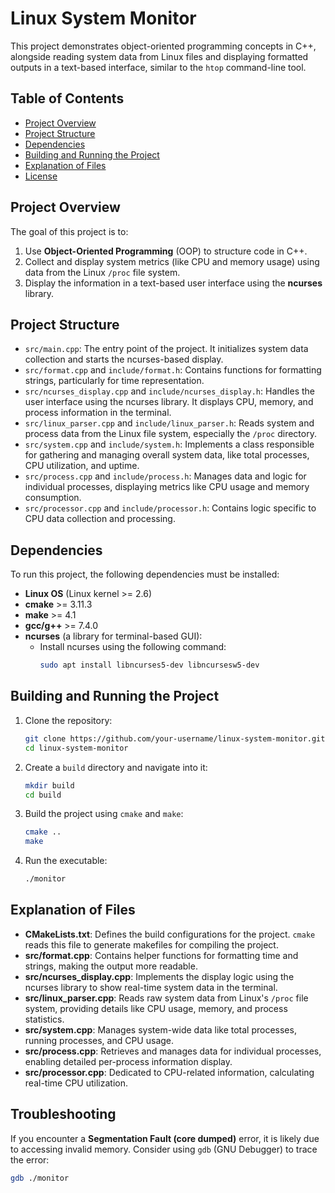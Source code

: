 # Linux System Monitor

This project demonstrates object-oriented programming concepts in C++, alongside reading system data from Linux files and displaying formatted outputs in a text-based interface, similar to the `htop` command-line tool.

## Table of Contents
- [Project Overview](#project-overview)
- [Project Structure](#project-structure)
- [Dependencies](#dependencies)
- [Building and Running the Project](#building-and-running-the-project)
- [Explanation of Files](#explanation-of-files)
- [License](#license)

## Project Overview
The goal of this project is to:
1. Use **Object-Oriented Programming** (OOP) to structure code in C++.
2. Collect and display system metrics (like CPU and memory usage) using data from the Linux `/proc` file system.
3. Display the information in a text-based user interface using the **ncurses** library.

## Project Structure

- `src/main.cpp`: The entry point of the project. It initializes system data collection and starts the ncurses-based display.
- `src/format.cpp` and `include/format.h`: Contains functions for formatting strings, particularly for time representation.
- `src/ncurses_display.cpp` and `include/ncurses_display.h`: Handles the user interface using the ncurses library. It displays CPU, memory, and process information in the terminal.
- `src/linux_parser.cpp` and `include/linux_parser.h`: Reads system and process data from the Linux file system, especially the `/proc` directory.
- `src/system.cpp` and `include/system.h`: Implements a class responsible for gathering and managing overall system data, like total processes, CPU utilization, and uptime.
- `src/process.cpp` and `include/process.h`: Manages data and logic for individual processes, displaying metrics like CPU usage and memory consumption.
- `src/processor.cpp` and `include/processor.h`: Contains logic specific to CPU data collection and processing.

## Dependencies

To run this project, the following dependencies must be installed:

- **Linux OS** (Linux kernel >= 2.6)
- **cmake** >= 3.11.3
- **make** >= 4.1
- **gcc/g++** >= 7.4.0
- **ncurses** (a library for terminal-based GUI):
  - Install ncurses using the following command:
    ```bash
    sudo apt install libncurses5-dev libncursesw5-dev
    ```

## Building and Running the Project

1. Clone the repository:
   ```bash
   git clone https://github.com/your-username/linux-system-monitor.git
   cd linux-system-monitor
   ```

2. Create a `build` directory and navigate into it:
   ```bash
   mkdir build
   cd build
   ```

3. Build the project using `cmake` and `make`:
   ```bash
   cmake ..
   make
   ```

4. Run the executable:
   ```bash
   ./monitor
   ```

## Explanation of Files

- **CMakeLists.txt**: Defines the build configurations for the project. `cmake` reads this file to generate makefiles for compiling the project.
- **src/format.cpp**: Contains helper functions for formatting time and strings, making the output more readable.
- **src/ncurses_display.cpp**: Implements the display logic using the ncurses library to show real-time system data in the terminal.
- **src/linux_parser.cpp**: Reads raw system data from Linux's `/proc` file system, providing details like CPU usage, memory, and process statistics.
- **src/system.cpp**: Manages system-wide data like total processes, running processes, and CPU usage.
- **src/process.cpp**: Retrieves and manages data for individual processes, enabling detailed per-process information display.
- **src/processor.cpp**: Dedicated to CPU-related information, calculating real-time CPU utilization.

## Troubleshooting

If you encounter a **Segmentation Fault (core dumped)** error, it is likely due to accessing invalid memory. Consider using `gdb` (GNU Debugger) to trace the error:
```bash
gdb ./monitor
```
